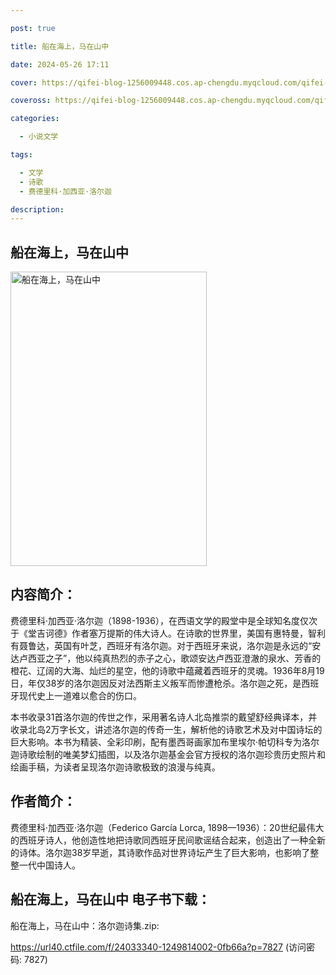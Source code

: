 ```yaml
---

post: true

title: 船在海上，马在山中

date: 2024-05-26 17:11

cover: https://qifei-blog-1256009448.cos.ap-chengdu.myqcloud.com/qifei-blog/66388e5c0ea9cb1403548ef7.jpg

coveross: https://qifei-blog-1256009448.cos.ap-chengdu.myqcloud.com/qifei-blog/66388e5c0ea9cb1403548ef7.jpg

categories:

  - 小说文学

tags:

  - 文学
  - 诗歌
  - 费德里科·加西亚·洛尔迦

description:
---
```


## 船在海上，马在山中
<img alt="船在海上，马在山中 " class="aligncenter loaded" data-was-processed="true" decoding="async" fetchpriority="high" height="471" src="https://qifei-blog-1256009448.cos.ap-chengdu.myqcloud.com/qifei-blog/66388e5c0ea9cb1403548ef7.jpg " style="cursor: zoom-in;" width="314"/>

## 内容简介：

费德⾥科·加西亚·洛尔迦（1898-1936），在西语⽂学的殿堂中是全球知名度仅次于《堂吉诃德》作者塞万提斯的伟大诗人。在诗歌的世界里，美国有惠特曼，智利有聂鲁达，英国有叶芝，西班牙有洛尔迦。对于西班牙来说，洛尔迦是永远的“安达卢西亚之子”，他以纯真热烈的赤子之心，歌颂安达卢西亚澄澈的泉水、芳香的橙花、辽阔的⼤海、灿烂的星空，他的诗歌中蕴藏着西班⽛的灵魂。1936年8月19日，年仅38岁的洛尔迦因反对法西斯主义叛军而惨遭枪杀。洛尔迦之死，是西班牙现代史上一道难以愈合的伤口。

本书收录31首洛尔迦的传世之作，采用著名诗人北岛推崇的戴望舒经典译本，并收录北岛2万字长文，讲述洛尔迦的传奇一生，解析他的诗歌艺术及对中国诗坛的巨大影响。本书为精装、全彩印刷，配有墨西哥画家加布里埃尔·帕切科专为洛尔迦诗歌绘制的唯美梦幻插图，以及洛尔迦基金会官方授权的洛尔迦珍贵历史照片和绘画手稿，为读者呈现洛尔迦诗歌极致的浪漫与纯真。

## 作者简介：

费德里科·加西亚·洛尔迦（Federico García Lorca, 1898—1936）：20世纪最伟大的西班牙诗人，他创造性地把诗歌同西班牙民间歌谣结合起来，创造出了一种全新的诗体。洛尔迦38岁早逝，其诗歌作品对世界诗坛产生了巨大影响，也影响了整整一代中国诗人。

## 船在海上，马在山中 电子书下载：
船在海上，马在山中：洛尔迦诗集.zip: 

https://url40.ctfile.com/f/24033340-1249814002-0fb66a?p=7827 (访问密码: 7827)
